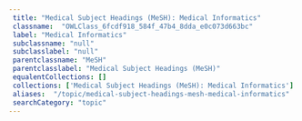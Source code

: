 ```yaml
--- 
 title: "Medical Subject Headings (MeSH): Medical Informatics" 
 classname:  "OWLClass_6fcdf918_584f_47b4_8dda_e0c073d663bc" 
 label: "Medical Informatics" 
 subclassname: "null" 
 subclasslabel: "null" 
 parentclassname: "MeSH" 
 parentclasslabel: "Medical Subject Headings (MeSH)" 
 equalentCollections: [] 
 collections: ['Medical Subject Headings (MeSH): Medical Informatics']
 aliases:  "/topic/medical-subject-headings-mesh-medical-informatics"  
 searchCategory: "topic" 
---
```

